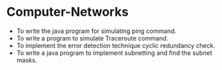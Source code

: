 # Computer-Networks

   - To write the java program for simulating ping command.
   - To write a program to simulate Traceroute command.
   - To implement the error detection technique cyclic redundancy check.
   - To write a java program to implement subnetting and find the subnet masks.
